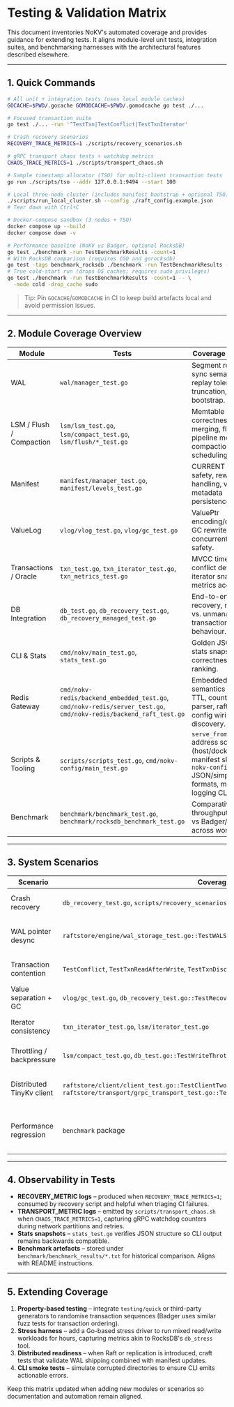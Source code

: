 # Testing & Validation Matrix

This document inventories NoKV's automated coverage and provides guidance for extending tests. It aligns module-level unit tests, integration suites, and benchmarking harnesses with the architectural features described elsewhere.

---

## 1. Quick Commands

```bash
# All unit + integration tests (uses local module caches)
GOCACHE=$PWD/.gocache GOMODCACHE=$PWD/.gomodcache go test ./...

# Focused transaction suite
go test ./... -run '^TestTxn|TestConflict|TestTxnIterator'

# Crash recovery scenarios
RECOVERY_TRACE_METRICS=1 ./scripts/recovery_scenarios.sh

# gRPC transport chaos tests + watchdog metrics
CHAOS_TRACE_METRICS=1 ./scripts/transport_chaos.sh

# Sample timestamp allocator (TSO) for multi-client transaction tests
go run ./scripts/tso --addr 127.0.0.1:9494 --start 100

# Local three-node cluster (includes manifest bootstrap + optional TSO)
./scripts/run_local_cluster.sh --config ./raft_config.example.json
# Tear down with Ctrl+C

# Docker-compose sandbox (3 nodes + TSO)
docker compose up --build
docker compose down -v

# Performance baseline (NoKV vs Badger, optional RocksDB)
go test ./benchmark -run TestBenchmarkResults -count=1
# With RocksDB comparison (requires CGO and gorocksdb)
go test -tags benchmark_rocksdb ./benchmark -run TestBenchmarkResults -count=1
# True cold-start run (drops OS caches; requires sudo privileges)
go test ./benchmark -run TestBenchmarkResults -count=1 -- \
  -mode cold -drop_cache sudo
```

> Tip: Pin `GOCACHE`/`GOMODCACHE` in CI to keep build artefacts local and avoid permission issues.

---

## 2. Module Coverage Overview

| Module | Tests | Coverage Highlights | Gaps / Next Steps |
| --- | --- | --- | --- |
| WAL | `wal/manager_test.go` | Segment rotation, sync semantics, replay tolerance for truncation, directory bootstrap. | Add IO fault injection, concurrent append stress. |
| LSM / Flush / Compaction | `lsm/lsm_test.go`, `lsm/compact_test.go`, `lsm/flush/*_test.go` | Memtable correctness, iterator merging, flush pipeline metrics, compaction scheduling. | Extend backpressure assertions, test cache hot/cold split. |
| Manifest | `manifest/manager_test.go`, `manifest/levels_test.go` | CURRENT swap safety, rewrite crash handling, vlog metadata persistence. | Simulate partial edit corruption, column family extensions. |
| ValueLog | `vlog/vlog_test.go`, `vlog/gc_test.go` | ValuePtr encoding/decoding, GC rewrite, concurrent iterator safety. | Long-running GC with transactions, discard ratio edge cases. |
| Transactions / Oracle | `txn_test.go`, `txn_iterator_test.go`, `txn_metrics_test.go` | MVCC timestamps, conflict detection, iterator snapshots, metrics accounting. | Mixed workload fuzzing, managed transactions with TTL. |
| DB Integration | `db_test.go`, `db_recovery_test.go`, `db_recovery_managed_test.go` | End-to-end writes, recovery, managed vs. unmanaged transactions, throttle behaviour. | Combine ValueLog GC + compaction stress, multi-DB interference. |
| CLI & Stats | `cmd/nokv/main_test.go`, `stats_test.go` | Golden JSON output, stats snapshot correctness, hot key ranking. | CLI error handling, expvar HTTP integration tests. |
| Redis Gateway | `cmd/nokv-redis/backend_embedded_test.go`, `cmd/nokv-redis/server_test.go`, `cmd/nokv-redis/backend_raft_test.go` | Embedded backend semantics (NX/XX, TTL, counters), RESP parser, raft backend config wiring & TSO discovery. | End-to-end multi-region CRUD with raft backend, TTL lock cleanup under failures. |
| Scripts & Tooling | `scripts/scripts_test.go`, `cmd/nokv-config/main_test.go` | `serve_from_config.sh` address scoping (host/docker) and manifest skipping, `nokv-config` JSON/simple formats, manifest logging CLI. | Golden coverage for `run_local_cluster.sh`, failure-path diagnostics. |
| Benchmark | `benchmark/benchmark_test.go`, `benchmark/rocksdb_benchmark_test.go` | Comparative throughput/latency vs Badger/RocksDB across workloads. | Add long-tail latency reporting, multi-threaded contention. |

---

## 3. System Scenarios

| Scenario | Coverage | Focus |
| --- | --- | --- |
| Crash recovery | `db_recovery_test.go`, `scripts/recovery_scenarios.sh` | WAL replay, missing SST cleanup, vlog GC restart, manifest rewrite safety. |
| WAL pointer desync | `raftstore/engine/wal_storage_test.go::TestWALStorageDetectsTruncatedSegment` | Detects manifest pointer offsets beyond truncated WAL tails to avoid silent corruption. |
| Transaction contention | `TestConflict`, `TestTxnReadAfterWrite`, `TestTxnDiscard` | Oracle watermark handling, conflict errors, managed commit path. |
| Value separation + GC | `vlog/gc_test.go`, `db_recovery_test.go::TestRecoveryRemovesStaleValueLogSegment` | GC correctness, manifest integration, iterator stability. |
| Iterator consistency | `txn_iterator_test.go`, `lsm/iterator_test.go` | Snapshot visibility, merging iterators across levels and memtables. |
| Throttling / backpressure | `lsm/compact_test.go`, `db_test.go::TestWriteThrottle` | L0 backlog triggers, flush queue growth, metrics observation. |
| Distributed TinyKv client | `raftstore/client/client_test.go::TestClientTwoPhaseCommitAndGet`, `raftstore/transport/grpc_transport_test.go::TestGRPCTransportManualTicksDriveElection` | Region-aware routing, NotLeader retries, manual tick-driven elections, cross-region 2PC sequencing. |
| Performance regression | `benchmark` package | Compare NoKV vs Badger/RocksDB, produce human-readable reports under `benchmark/benchmark_results`. |

---

## 4. Observability in Tests

- **RECOVERY_METRIC logs** – produced when `RECOVERY_TRACE_METRICS=1`; consumed by recovery script and helpful when triaging CI failures.
- **TRANSPORT_METRIC logs** – emitted by `scripts/transport_chaos.sh` when `CHAOS_TRACE_METRICS=1`, capturing gRPC watchdog counters during network partitions and retries.
- **Stats snapshots** – `stats_test.go` verifies JSON structure so CLI output remains backwards compatible.
- **Benchmark artefacts** – stored under `benchmark/benchmark_results/*.txt` for historical comparison. Aligns with README instructions.

---

## 5. Extending Coverage

1. **Property-based testing** – integrate `testing/quick` or third-party generators to randomise transaction sequences (Badger uses similar fuzz tests for transaction ordering).
2. **Stress harness** – add a Go-based stress driver to run mixed read/write workloads for hours, capturing metrics akin to RocksDB's `db_stress` tool.
3. **Distributed readiness** – when Raft or replication is introduced, craft tests that validate WAL shipping combined with manifest updates.
4. **CLI smoke tests** – simulate corrupted directories to ensure CLI emits actionable errors.

Keep this matrix updated when adding new modules or scenarios so documentation and automation remain aligned.

